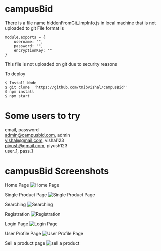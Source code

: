 # campusBid
    
There is a file name hiddenFromGit_ImpInfo.js in local machine that is not uploaded to git
File format is

	module.exports = {
	    username: "",
	    password: "",
	    encryptionKey: ""
	}

This file is not uploaded on git due to security reasons

To deploy

    $ Install Node
	$ git clone  'https://github.com/tmibvishal/campusBid''
    $ npm install
    $ npm start
    
# Some users to try
email, password  
admin@campusbid.com, admin  
vishal@gmail.com, vishal123  
piyush@gmail.com, piyush123  
user_1, pass_1  
	
# campusBid Screenshots

Home Page
![Home Page](https://i.imgur.com/D3VmqYZ.png)

Single Product Page
![Single Product Page](https://i.imgur.com/M8UkYw5.png)

Searching
![Searching](https://i.imgur.com/7criZ2M.png)

Registration
![Registration](https://i.imgur.com/NIA4X1w.png)

Login Page
![Login Page](https://i.imgur.com/LN3DgYe.png)

User Profile Page
![User Profile Page](https://i.imgur.com/QYIAV8p.png)

Sell a product page
![sell a product](https://i.imgur.com/6Hg6TOq.png)

